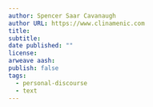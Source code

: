 ```yaml
---
author: Spencer Saar Cavanaugh
author URL: https://www.clinamenic.com
title: 
subtitle: 
date published: ""
license: 
arweave aash: 
publish: false
tags:
  - personal-discourse
  - text
---
```

